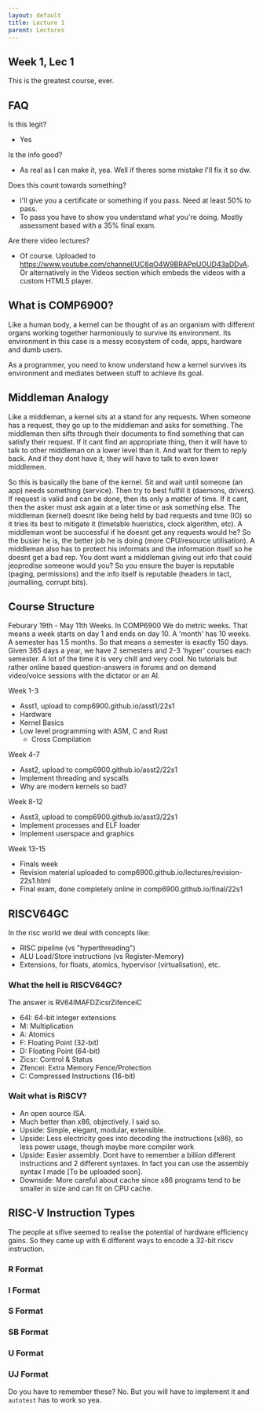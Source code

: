 ```yaml
---
layout: default
title: Lecture 1
parent: Lectures
---
```

## Week 1, Lec 1
This is the greatest course, ever.

## FAQ
Is this legit?
- Yes

Is the info good?
- As real as I can make it, yea. Well if theres some mistake I'll fix it so dw.

Does this count towards something?
- I'll give you a certificate or something if you pass. Need at least 50% to pass.
- To pass you have to show you understand what you're doing. Mostly assessment based with a 35% final exam.

Are there video lectures?
- Of course. Uploaded to https://www.youtube.com/channel/UC6qO4W9BRAPpUOUD43aDDvA. Or alternatively in the Videos section which embeds the videos with a custom HTML5 player.

## What is COMP6900?
Like a human body, a kernel can be thought of as an organism with different organs working together harmoniously to survive its environment. Its environment in this case is a messy ecosystem of code, apps, hardware and dumb users.

As a programmer, you need to know understand how a kernel survives its environment and mediates between stuff to achieve its goal.

## Middleman Analogy
Like a middleman, a kernel sits at a stand for any requests. When someone has a request, they go up to the middleman and asks for something. The middleman then sifts through their documents to find something that can satisfy their request. If it cant find an appropriate thing, then it will have to talk to other middleman on a lower level than it. And wait for them to reply back. And if they dont have it, they will have to talk to even lower middlemen.

So this is basically the bane of the kernel. Sit and wait until someone (an app) needs something (service). Then try to best fulfill it (daemons, drivers). If request is valid and can be done, then its only a matter of time. If it cant, then the asker must ask again at a later time or ask something else. The middleman (kernel) doesnt like being held by bad requests and time (IO) so it tries its best to mitigate it (timetable hueristics, clock algorithm, etc). A middleman wont be successful if he doesnt get any requests would he? So the busier he is, the better job he is doing (more CPU/resource utilisation). A middleman also has to protect his informats and the information itself so he doesnt get a bad rep. You dont want a middleman giving out info that could jeoprodise someone would you? So you ensure the buyer is reputable (paging, permissions) and the info itself is reputable (headers in tact, journalling, corrupt bits).

## Course Structure
Feburary 19th - May 11th
Weeks. In COMP6900 We do metric weeks. That means a week starts on day 1 and ends on day 10. A 'month' has 10 weeks. A semester has 1.5 months.
So that means a semester is exactly 150 days. Given 365 days a year, we have 2 semesters and 2-3 'hyper' courses each semester. A lot of the time it is very chill and very cool. No tutorials but rather online based question-answers in forums and on demand video/voice sessions with the dictator or an AI.

Week 1-3
- Asst1, upload to comp6900.github.io/asst1/22s1
- Hardware
- Kernel Basics
- Low level programming with ASM, C and Rust
    - Cross Compilation

Week 4-7
- Asst2, upload to comp6900.github.io/asst2/22s1
- Implement threading and syscalls
- Why are modern kernels so bad?

Week 8-12
- Asst3, upload to comp6900.github.io/asst3/22s1
- Implement processes and ELF loader
- Implement userspace and graphics

Week 13-15
- Finals week
- Revision material uploaded to comp6900.github.io/lectures/revision-22s1.html
- Final exam, done completely online in comp6900.github.io/final/22s1

## RISCV64GC
In the risc world we deal with concepts like:
- RISC pipeline (vs "hyperthreading")
- ALU Load/Store instructions (vs Register-Memory)
- Extensions, for floats, atomics, hypervisor (virtualisation), etc.

### What the hell is RISCV64GC?
The answer is RV64IMAFDZicsrZifenceiC
- 64I: 64-bit integer extensions
- M: Multiplication
- A: Atomics
- F: Floating Point (32-bit)
- D: Floating Point (64-bit)
- Zicsr: Control & Status
- Zfencei: Extra Memory Fence/Protection
- C: Compressed Instructions (16-bit)

### Wait what is RISCV?
- An open source ISA.
- Much better than x86, objectively. I said so.
- Upside: Simple, elegant, modular, extensible.
- Upside: Less electricity goes into decoding the instructions (x86), so less power usage, though maybe more compiler work
- Upside: Easier assembly. Dont have to remember a billion different instructions and 2 different syntaxes. In fact you can use the assembly syntax I made [To be uploaded soon].
- Downside: More careful about cache since x86 programs tend to be smaller in size and can fit on CPU cache.

## RISC-V Instruction Types
The people at sifive seemed to realise the potential of hardware efficiency gains. So they came up with 6 different ways to encode a 32-bit riscv instruction.

### R Format

### I Format

### S Format

### SB Format

### U Format

### UJ Format


Do you have to remember these? No. But you will have to implement it and `autotest` has to work so yea.
